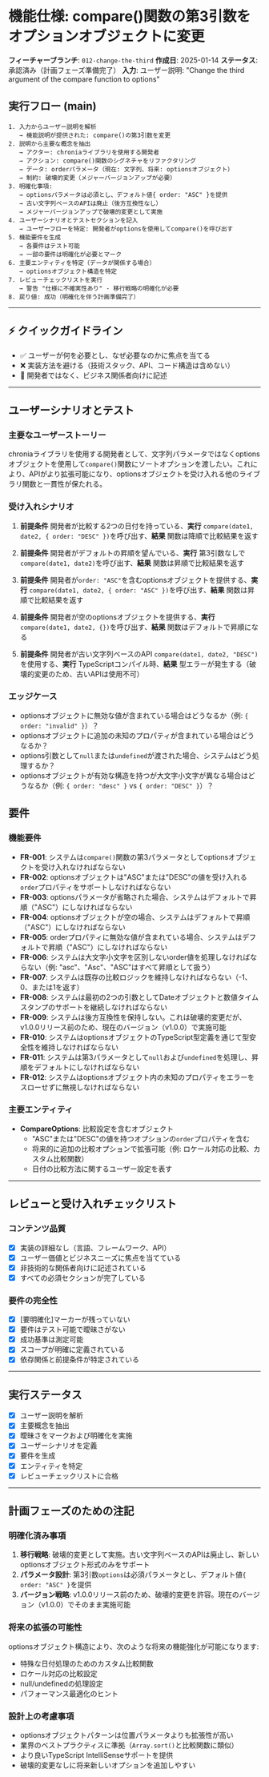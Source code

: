 # 機能仕様: compare()関数の第3引数をオプションオブジェクトに変更

**フィーチャーブランチ**: `012-change-the-third`
**作成日**: 2025-01-14
**ステータス**: 承認済み（計画フェーズ準備完了）
**入力**: ユーザー説明: "Change the third argument of the compare function to options"

## 実行フロー (main)
```
1. 入力からユーザー説明を解析
   → 機能説明が提供された: compare()の第3引数を変更
2. 説明から主要な概念を抽出
   → アクター: chroniaライブラリを使用する開発者
   → アクション: compare()関数のシグネチャをリファクタリング
   → データ: orderパラメータ（現在: 文字列、将来: optionsオブジェクト）
   → 制約: 破壊的変更（メジャーバージョンアップが必要）
3. 明確化事項:
   → optionsパラメータは必須とし、デフォルト値{ order: "ASC" }を提供
   → 古い文字列ベースのAPIは廃止（後方互換性なし）
   → メジャーバージョンアップで破壊的変更として実施
4. ユーザーシナリオとテストセクションを記入
   → ユーザーフローを特定: 開発者がoptionsを使用してcompare()を呼び出す
5. 機能要件を生成
   → 各要件はテスト可能
   → 一部の要件は明確化が必要とマーク
6. 主要エンティティを特定（データが関係する場合）
   → optionsオブジェクト構造を特定
7. レビューチェックリストを実行
   → 警告 "仕様に不確実性あり" - 移行戦略の明確化が必要
8. 戻り値: 成功（明確化を伴う計画準備完了）
```

---

## ⚡ クイックガイドライン
- ✅ ユーザーが何を必要とし、なぜ必要なのかに焦点を当てる
- ❌ 実装方法を避ける（技術スタック、API、コード構造は含めない）
- 👥 開発者ではなく、ビジネス関係者向けに記述

---

## ユーザーシナリオとテスト

### 主要なユーザーストーリー
chroniaライブラリを使用する開発者として、文字列パラメータではなくoptionsオブジェクトを使用して`compare()`関数にソートオプションを渡したい。これにより、APIがより拡張可能になり、optionsオブジェクトを受け入れる他のライブラリ関数と一貫性が保たれる。

### 受け入れシナリオ

1. **前提条件** 開発者が比較する2つの日付を持っている、**実行** `compare(date1, date2, { order: "DESC" })`を呼び出す、**結果** 関数は降順で比較結果を返す

2. **前提条件** 開発者がデフォルトの昇順を望んでいる、**実行** 第3引数なしで`compare(date1, date2)`を呼び出す、**結果** 関数は昇順で比較結果を返す

3. **前提条件** 開発者が`order: "ASC"`を含むoptionsオブジェクトを提供する、**実行** `compare(date1, date2, { order: "ASC" })`を呼び出す、**結果** 関数は昇順で比較結果を返す

4. **前提条件** 開発者が空のoptionsオブジェクトを提供する、**実行** `compare(date1, date2, {})`を呼び出す、**結果** 関数はデフォルトで昇順になる

5. **前提条件** 開発者が古い文字列ベースのAPI `compare(date1, date2, "DESC")`を使用する、**実行** TypeScriptコンパイル時、**結果** 型エラーが発生する（破壊的変更のため、古いAPIは使用不可）

### エッジケース
- optionsオブジェクトに無効な値が含まれている場合はどうなるか（例: `{ order: "invalid" }`）？
- optionsオブジェクトに追加の未知のプロパティが含まれている場合はどうなるか？
- options引数として`null`または`undefined`が渡された場合、システムはどう処理するか？
- optionsオブジェクトが有効な構造を持つが大文字小文字が異なる場合はどうなるか（例: `{ order: "desc" }` vs `{ order: "DESC" }`）？

## 要件

### 機能要件

- **FR-001**: システムは`compare()`関数の第3パラメータとしてoptionsオブジェクトを受け入れなければならない
- **FR-002**: optionsオブジェクトは"ASC"または"DESC"の値を受け入れる`order`プロパティをサポートしなければならない
- **FR-003**: optionsパラメータが省略された場合、システムはデフォルトで昇順（"ASC"）にしなければならない
- **FR-004**: optionsオブジェクトが空の場合、システムはデフォルトで昇順（"ASC"）にしなければならない
- **FR-005**: orderプロパティに無効な値が含まれている場合、システムはデフォルトで昇順（"ASC"）にしなければならない
- **FR-006**: システムは大文字小文字を区別しないorder値を処理しなければならない（例: "asc"、"Asc"、"ASC"はすべて昇順として扱う）
- **FR-007**: システムは既存の比較ロジックを維持しなければならない（-1、0、または1を返す）
- **FR-008**: システムは最初の2つの引数としてDateオブジェクトと数値タイムスタンプのサポートを継続しなければならない
- **FR-009**: システムは後方互換性を保持しない。これは破壊的変更だが、v1.0.0リリース前のため、現在のバージョン（v1.0.0）で実施可能
- **FR-010**: システムはoptionsオブジェクトのTypeScript型定義を通じて型安全性を維持しなければならない
- **FR-011**: システムは第3パラメータとして`null`および`undefined`を処理し、昇順をデフォルトにしなければならない
- **FR-012**: システムはoptionsオブジェクト内の未知のプロパティをエラーをスローせずに無視しなければならない

### 主要エンティティ

- **CompareOptions**: 比較設定を含むオブジェクト
  - "ASC"または"DESC"の値を持つオプションの`order`プロパティを含む
  - 将来的に追加の比較オプションで拡張可能（例: ロケール対応の比較、カスタム比較関数）
  - 日付の比較方法に関するユーザー設定を表す

---

## レビューと受け入れチェックリスト

### コンテンツ品質
- [x] 実装の詳細なし（言語、フレームワーク、API）
- [x] ユーザー価値とビジネスニーズに焦点を当てている
- [x] 非技術的な関係者向けに記述されている
- [x] すべての必須セクションが完了している

### 要件の完全性
- [x] [要明確化]マーカーが残っていない
- [x] 要件はテスト可能で曖昧さがない
- [x] 成功基準は測定可能
- [x] スコープが明確に定義されている
- [x] 依存関係と前提条件が特定されている

---

## 実行ステータス

- [x] ユーザー説明を解析
- [x] 主要概念を抽出
- [x] 曖昧さをマークおよび明確化を実施
- [x] ユーザーシナリオを定義
- [x] 要件を生成
- [x] エンティティを特定
- [x] レビューチェックリストに合格

---

## 計画フェーズのための注記

### 明確化済み事項
1. **移行戦略**: 破壊的変更として実施。古い文字列ベースのAPIは廃止し、新しいoptionsオブジェクト形式のみをサポート
2. **パラメータ設計**: 第3引数`options`は必須パラメータとし、デフォルト値`{ order: "ASC" }`を提供
3. **バージョン戦略**: v1.0.0リリース前のため、破壊的変更を許容。現在のバージョン（v1.0.0）でそのまま実施可能

### 将来の拡張の可能性
optionsオブジェクト構造により、次のような将来の機能強化が可能になります:
- 特殊な日付処理のためのカスタム比較関数
- ロケール対応の比較設定
- null/undefinedの処理設定
- パフォーマンス最適化のヒント

### 設計上の考慮事項
- optionsオブジェクトパターンは位置パラメータよりも拡張性が高い
- 業界のベストプラクティスに準拠（`Array.sort()`と比較関数に類似）
- より良いTypeScript IntelliSenseサポートを提供
- 破壊的変更なしに将来新しいオプションを追加しやすい
